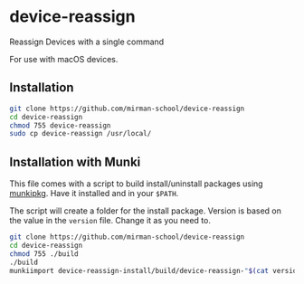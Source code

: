 # device-reassign
Reassign Devices with a single command

For use with macOS devices.

## Installation

```bash
git clone https://github.com/mirman-school/device-reassign
cd device-reassign
chmod 755 device-reassign
sudo cp device-reassign /usr/local/
```

## Installation with Munki

This file comes with a script to build install/uninstall packages using [munkipkg](https://github.com/munki/munki-pkg). Have it installed and in your `$PATH`.

The script will create a folder for the install package. Version is based on the value in the `version` file. Change it as you need to.

```bash
git clone https://github.com/mirman-school/device-reassign
cd device-reassign
chmod 755 ./build
./build
munkiimport device-reassign-install/build/device-reassign-"$(cat version)".pkg
```


